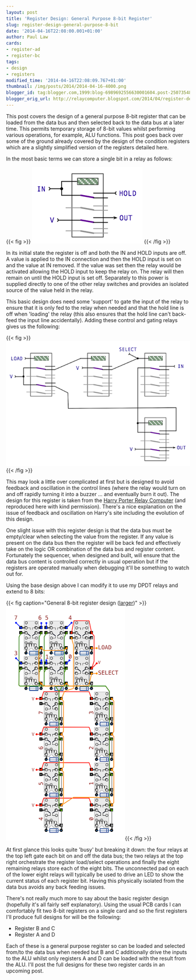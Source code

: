 ```yaml
---
layout: post
title: 'Register Design: General Purpose 8-bit Register'
slug: register-design-general-purpose-8-bit
date: '2014-04-16T22:08:00.001+01:00'
author: Paul Law
cards:
- register-ad
- register-bc
tags:
- design
- registers
modified_time: '2014-04-16T22:08:09.767+01:00'
thumbnail: /img/posts/2014/2014-04-16-4000.png
blogger_id: tag:blogger.com,1999:blog-6989692556630001604.post-2507354803942553873
blogger_orig_url: http://relaycomputer.blogspot.com/2014/04/register-design-general-purpose-8-bit.html
---
```


This post covers the design of a general purpose 8-bit register that can be 
loaded from the data bus and then selected back to the data bus at a later 
time. This permits temporary storage of 8-bit values whilst performing various 
operations, for example, ALU functions. This post goes back over some of the 
ground already covered by the design of the condition registers which are a 
slightly simplified version of the registers detailed here.

In the 
most basic terms we can store a single bit in a relay as follows:

{{< fig >}}
![Basic design of a 1-bit register](/img/posts/2014/2014-04-16-0000.png)
{{< /fig >}}

In its initial state the 
register is off and both the IN and HOLD inputs are off. A value is applied to 
the IN connection and then the HOLD input is set on and the value at IN 
removed. If the value was set then the relay would be activated allowing the 
HOLD input to keep the relay on. The relay will then remain on until the HOLD 
input is set off. Separately to this power is supplied directly to one of the 
other relay switches and provides an isolated source of the value held in the 
relay.

This basic design does need some 'support' to gate the input 
of the relay to ensure that it is only fed to the relay when needed and that 
the hold line is off when 'loading' the relay (this also ensures that the hold 
line can't back-feed the input line accidentally). Adding these control and 
gating relays gives us the following:

{{< fig >}}![1-Bit general relay with select and load lines](/img/posts/2014/2014-04-16-0001.png){{< /fig >}}

This may look a little over complicated at first but is designed 
to avoid feedback and oscillation in the control lines (where the relay would 
turn on and off rapidly turning it into a buzzer ... and eventually burn it 
out). The design for this register is taken from the 
[Harry Porter Relay Computer](http://web.cecs.pdx.edu/~harry/Relay/index.html) 
(and reproduced here with kind permission). There's 
a nice explanation on the issue of feedback and oscillation on Harry's site 
including the evolution of this design.

One slight issue with this 
register design is that the data bus must be empty/clear when selecting the 
value from the register. If any value is present on the data bus then the 
register will be back fed and effectively take on the logic OR combination of 
the data bus and register content. Fortunately the sequencer, when designed 
and built, will ensure that the data bus content is controlled correctly in 
usual operation but if the registers are operated manually when debugging 
it'll be something to watch out for.

Using the base design above I 
can modify it to use my DPDT relays and extend to 8 bits:

{{< fig caption="General 8-bit register design ([larger](/img/posts/2014/2014-04-16-1000.png))" >}}![General 8-bit register design](/img/posts/2014/2014-04-16-0002.png){{< /fig >}}

At first 
glance this looks quite 'busy' but breaking it down: the four relays at the 
top left gate each bit on and off the data bus; the two relays at the top 
right orchestrate the register load/select operations and finally the eight 
remaining relays store each of the eight bits. The unconnected pad on each of 
the lower eight relays will typically be used to drive an LED to show the 
current status of each register bit. Having this physically isolated from the 
data bus avoids any back feeding issues.

There's not really much 
more to say about the basic register design (hopefully it's all fairly self 
explanatory). Using the usual PCB cards I can comfortably fit two 8-bit 
registers on a single card and so the first registers I'll produce full 
designs for will be the following:

* Register B and C
* Register A and D

Each of these is a general purpose 
register so can be loaded and selected from/to the data bus when needed but B 
and C additionally drive the inputs to the ALU whilst only registers A and D 
can be loaded with the result from the ALU. I'll post the full designs for 
these two register cards in an upcoming post.
